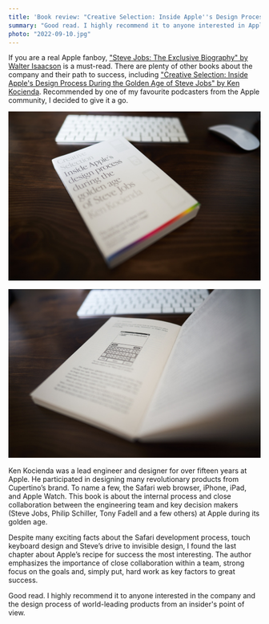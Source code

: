 ```yaml
---
title: 'Book review: "Creative Selection: Inside Apple''s Design Process During the Golden Age of Steve Jobs" by Ken Kocienda'
summary: "Good read. I highly recommend it to anyone interested in Apple and the design process of world-leading products from an insider’s point of view."
photo: "2022-09-10.jpg"
---
```


If you are a real Apple fanboy, ["Steve Jobs: The Exclusive Biography" by Walter Isaacson](https://pawelgrzybek.com/book-review-steve-jobs-the-exclusive-biography-by-walter-isaacson/) is a must-read. There are plenty of other books about the company and their path to success, including ["Creative Selection: Inside Apple's Design Process During the Golden Age of Steve Jobs" by Ken Kocienda](https://www.goodreads.com/book/show/37638098-creative-selection). Recommended by one of my favourite podcasters from the Apple community, I decided to give it a go.

![Picture of a book "Creative Selection: Inside Apple's Design Process During the Golden Age of Steve Jobs" by Ken Kocienda](2022-09-10-1.jpg)

![Picture of a book "Creative Selection: Inside Apple's Design Process During the Golden Age of Steve Jobs" by Ken Kocienda](2022-09-10-2.jpg)

Ken Kocienda was a lead engineer and designer for over fifteen years at Apple. He participated in designing many revolutionary products from Cupertino’s brand. To name a few, the Safari web browser, iPhone, iPad, and Apple Watch. This book is about the internal process and close collaboration between the engineering team and key decision makers (Steve Jobs, Philip Schiller, Tony Fadell and a few others) at Apple during its golden age.

Despite many exciting facts about the Safari development process, touch keyboard design and Steve’s drive to invisible design, I found the last chapter about Apple’s recipe for success the most interesting. The author emphasizes the importance of close collaboration within a team, strong focus on the goals and, simply put, hard work as key factors to great success.

Good read. I highly recommend it to anyone interested in the company and the design process of world-leading products from an insider's point of view.
